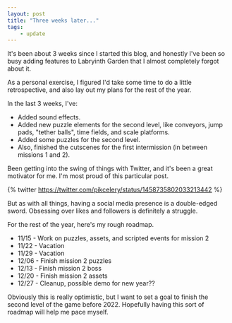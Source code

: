 ```yaml
---
layout: post
title: "Three weeks later..."
tags:
    - update
---
```


It's been about 3 weeks since I started this blog, and honestly I've been so
busy adding features to Labryinth Garden that I almost completely forgot about it.

As a personal exercise, I figured I'd take some time to do a little
retrospective, and also lay out my plans for the rest of the year.

In the last 3 weeks, I've:

-   Added sound effects.
-   Added new puzzle elements for the second level, like conveyors, jump pads,
    "tether balls", time fields, and scale platforms.
-   Added some puzzles for the second level.
-   Also, finished the cutscenes for the first intermission
    (in between missions 1 and 2).

Been getting into the swing of things with Twitter, and it's been a great
motivator for me. I'm most proud of this particular post.

{% twitter https://twitter.com/pikcelery/status/1458735802033213442 %}

But as with all things, having a social media presence is a double-edged sword.
Obsessing over likes and followers is definitely a struggle.

For the rest of the year, here's my rough roadmap.

-   11/15 - Work on puzzles, assets, and scripted events for mission 2
-   11/22 - Vacation
-   11/29 - Vacation
-   12/06 - Finish mission 2 puzzles
-   12/13 - Finish mission 2 boss
-   12/20 - Finish mission 2 assets
-   12/27 - Cleanup, possible demo for new year??

Obviously this is really optimistic, but I want to set a goal to finish the
second level of the game before 2022. Hopefully having this sort of roadmap
will help me pace myself.
